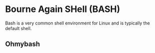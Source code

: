 # Bourne Again SHell (BASH)

Bash is a very common shell environment for Linux and is typically the default shell.

## Ohmybash
